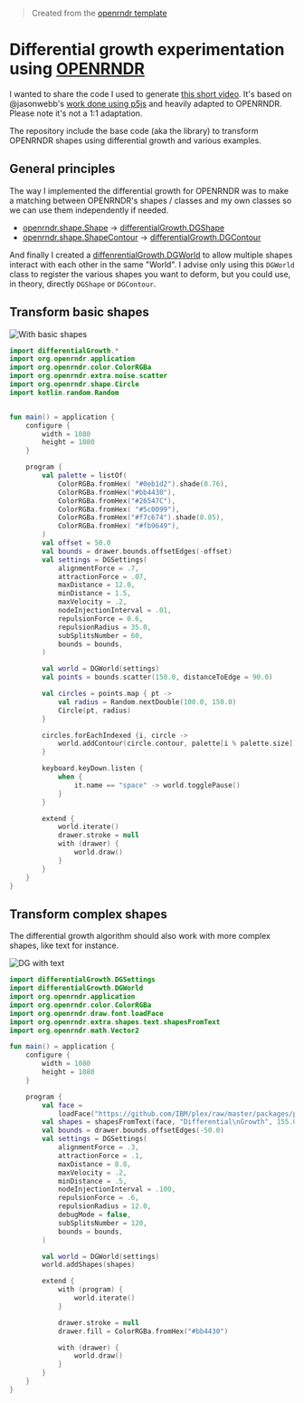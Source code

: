 > Created from the [openrndr template](https://github.com/openrndr/openrndr-template)

# Differential growth experimentation using [OPENRNDR](https://openrndr.org/)

I wanted to share the code I used to generate [this short video](https://www.youtube.com/shorts/a4OGqRgODa8). It's based
on @jasonwebb's [work done using p5js](https://github.com/jasonwebb/2d-differential-growth-experiments/) and heavily 
adapted to OPENRNDR. Please note it's not a 1:1 adaptation.


The repository include the base code (aka the library) to transform OPENRNDR shapes using differential growth and
various examples.

## General principles
The way I implemented the differential growth for OPENRNDR was to make a matching between OPENRNDR's shapes / classes 
and my own classes so we can use them independently if needed.

- [openrndr.shape.Shape](https://api.openrndr.org/openrndr-shape/org.openrndr.shape/-shape/index.html) -> [differentialGrowth.DGShape](src/main/kotlin/differentialGrowth/DGShape.kt)
- [openrndr.shape.ShapeContour](https://api.openrndr.org/openrndr-shape/org.openrndr.shape/-shape-contour/index.html) -> [differentialGrowth.DGContour](src/main/kotlin/differentialGrowth/DGContour.kt)

And finally I created a [diffenrentialGrowth.DGWorld](src/main/kotlin/differentialGrowth/DGWorld.kt) to allow multiple
shapes interact with each other in the same "World". I advise only using this `DGWorld` class to register the various
shapes you want to deform, but you could use, in theory, directly `DGShape` or `DGContour`.   



## Transform basic shapes

![With basic shapes](video/DGWithBasicShapes.gif)

```kotlin
import differentialGrowth.*
import org.openrndr.application
import org.openrndr.color.ColorRGBa
import org.openrndr.extra.noise.scatter
import org.openrndr.shape.Circle
import kotlin.random.Random


fun main() = application {
    configure {
        width = 1080
        height = 1080
    }

    program {
        val palette = listOf(
            ColorRGBa.fromHex( "#0eb1d2").shade(0.76),
            ColorRGBa.fromHex("#bb4430"),
            ColorRGBa.fromHex("#26547C"),
            ColorRGBa.fromHex( "#5c0099"),
            ColorRGBa.fromHex("#f7c674").shade(0.85),
            ColorRGBa.fromHex( "#fb9649"),
        )
        val offset = 50.0
        val bounds = drawer.bounds.offsetEdges(-offset)
        val settings = DGSettings(
            alignmentForce = .7,
            attractionForce = .07,
            maxDistance = 12.0,
            minDistance = 1.5,
            maxVelocity = .2,
            nodeInjectionInterval = .01,
            repulsionForce = 0.6,
            repulsionRadius = 35.0,
            subSplitsNumber = 60,
            bounds = bounds,
        )

        val world = DGWorld(settings)
        val points = bounds.scatter(150.0, distanceToEdge = 90.0)

        val circles = points.map { pt ->
            val radius = Random.nextDouble(100.0, 150.0)
            Circle(pt, radius)
        }

        circles.forEachIndexed {i, circle ->
            world.addContour(circle.contour, palette[i % palette.size])
        }

        keyboard.keyDown.listen {
            when {
                it.name == "space" -> world.togglePause()
            }
        }

        extend {
            world.iterate()
            drawer.stroke = null
            with (drawer) {
                world.draw()
            }
        }
    }
}
```


## Transform complex shapes
The differential growth algorithm should also work with more complex shapes, like text for instance.

![DG with text](video/DGWithText.gif)

```kotlin
import differentialGrowth.DGSettings
import differentialGrowth.DGWorld
import org.openrndr.application
import org.openrndr.color.ColorRGBa
import org.openrndr.draw.font.loadFace
import org.openrndr.extra.shapes.text.shapesFromText
import org.openrndr.math.Vector2

fun main() = application {
    configure {
        width = 1080
        height = 1080
    }

    program {
        val face =
            loadFace("https://github.com/IBM/plex/raw/master/packages/plex-mono/fonts/complete/otf/IBMPlexMono-Bold.otf")
        val shapes = shapesFromText(face, "Differential\nGrowth", 155.0, position = drawer.bounds.center - Vector2(450.0, 100.0), )
        val bounds = drawer.bounds.offsetEdges(-50.0)
        val settings = DGSettings(
            alignmentForce = .3,
            attractionForce = .1,
            maxDistance = 8.8,
            maxVelocity = .2,
            minDistance = .5,
            nodeInjectionInterval = .100,
            repulsionForce = .6,
            repulsionRadius = 12.0,
            debugMode = false,
            subSplitsNumber = 120,
            bounds = bounds,
        )

        val world = DGWorld(settings)
        world.addShapes(shapes)

        extend {
            with (program) {
                world.iterate()
            }

            drawer.stroke = null
            drawer.fill = ColorRGBa.fromHex("#bb4430")

            with (drawer) {
                world.draw()
            }
        }
    }
}
```